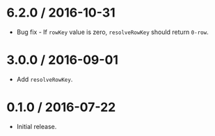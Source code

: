 6.2.0 / 2016-10-31
==================

  * Bug fix - If `rowKey` value is zero, `resolveRowKey` should return `0-row`.

3.0.0 / 2016-09-01
==================

  * Add `resolveRowKey`.

0.1.0 / 2016-07-22
==================

  * Initial release.

